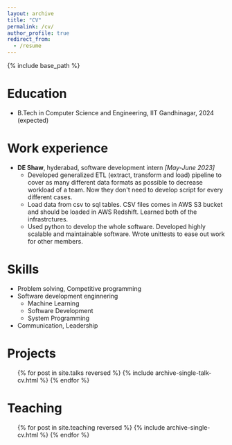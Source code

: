 ```yaml
---
layout: archive
title: "CV"
permalink: /cv/
author_profile: true
redirect_from:
  - /resume
---
```


{% include base_path %}

Education
======
* B.Tech in Computer Science and Engineering, IIT Gandhinagar, 2024 (expected)

Work experience
======
- **DE Shaw**, hyderabad, software development intern *[May-June 2023]*
  - Developed generalized ETL (extract, transform and load) pipeline to cover as many different data formats as possible to decrease workload of a team. Now they don't need to develop script for every different cases.
  - Load data from csv to sql tables. CSV files comes in AWS S3 bucket and should be loaded in AWS Redshift. Learned both of the infrastrctures.
  - Used python to develop the whole software. Developed highly scalable and maintainable software. Wrote unittests to ease out work for other members.
  
Skills
======
* Problem solving, Competitive programming
* Software development enginnering
  * Machine Learning
  * Software Development
  * System Programming
* Communication, Leadership
  
Projects
======
  <ul>{% for post in site.talks reversed %}
    {% include archive-single-talk-cv.html  %}
  {% endfor %}</ul>
  
Teaching
======
  <ul>{% for post in site.teaching reversed %}
    {% include archive-single-cv.html %}
  {% endfor %}</ul>
